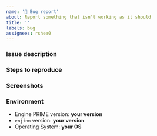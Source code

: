 ```yaml
---
name: '🐛 Bug report'
about: Report something that isn't working as it should
title: ''
labels: bug
assignees: rshea0
---
```


<!--
  Are you having trouble figuring out how to use ENJINN? Please make a post on the help forum instead.

  https://github.com/rshea0/enjinn/discussions/categories/help
-->

### Issue description

<!--
  Please include any error messages you receive.
-->

### Steps to reproduce

### Screenshots

<!--
  If applicable, please add screenshots to help explain your problem.
-->

### Environment

<!--
  You can find your enjinn version by simply running enjinn

  It should look like this:
    enjinn/1.2.0 win32-x64 node-v14.16.1
-->

- Engine PRIME version: **your version**
- `enjinn` version: **your version**
- Operating System: **your OS**
